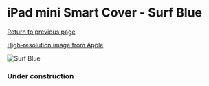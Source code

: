 # iPad mini Smart Cover - Surf Blue

[Return to previous page](/ipad_mini4)

[High-resolution image from Apple](https://store.storeimages.cdn-apple.com/8756/as-images.apple.com/is/MY1V2?wid=4500&hei=4500&fmt=png)

<div style="width: 384px"><img src="/everyphone/MY1V2.png" alt="Surf Blue"></div>

### Under construction
